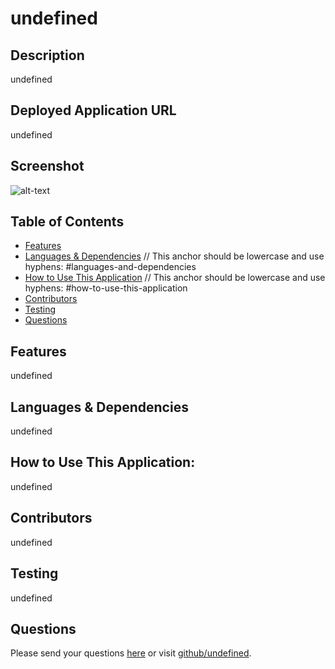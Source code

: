 # undefined
  ## Description
  undefined
  ## Deployed Application URL
  undefined
  ## Screenshot
  ![alt-text](undefined)
  ## Table of Contents
  * [Features](#features)
  * [Languages & Dependencies](#languagesanddependencies) // This anchor should be lowercase and use hyphens: #languages-and-dependencies
  * [How to Use This Application](#HowtoUseThisApplication) // This anchor should be lowercase and use hyphens: #how-to-use-this-application
  * [Contributors](#contributors)
  * [Testing](#testing)
  * [Questions](#questions)
  ## Features
  undefined
  ## Languages & Dependencies
  undefined
  ## How to Use This Application:
  undefined
  ## Contributors
  undefined
  ## Testing
  undefined
  ## Questions
  Please send your questions [here](mailto:undefined?subject=[GitHub]%20Dev%20Connect) or visit [github/undefined](https://github.com/undefined).
  